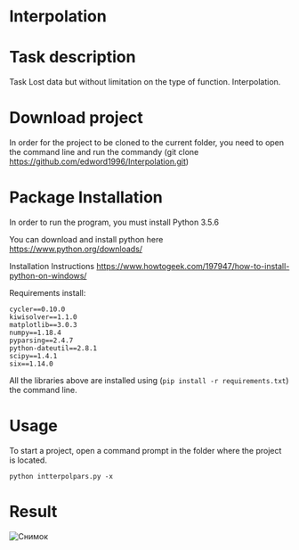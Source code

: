 # Interpolation

# Task description
Task Lost data but without limitation on the type of function. Interpolation.

# Download project
 In order for the project to be cloned to the current folder, you need to open the command line and run the commandу (git clone 
 https://github.com/edword1996/Interpolation.git)
 
 # Package Installation

In order to run the program, you must install Python 3.5.6

You can download and install python here https://www.python.org/downloads/

Installation Instructions https://www.howtogeek.com/197947/how-to-install-python-on-windows/

Requirements install:
```
cycler==0.10.0
kiwisolver==1.1.0
matplotlib==3.0.3
numpy==1.18.4
pyparsing==2.4.7
python-dateutil==2.8.1
scipy==1.4.1
six==1.14.0
```
 
All the libraries above are installed using (```pip install -r requirements.txt```) the command line.


# Usage
To start a project, open a command prompt in the folder where the project is located.
```
python intterpolpars.py -x
```
# Result

![Снимок](https://user-images.githubusercontent.com/54912523/81945498-dbcf7d80-9606-11ea-861f-3faae3704906.JPG)

 
